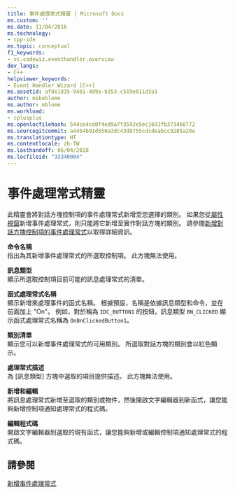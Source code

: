 ```yaml
---
title: 事件處理常式精靈 | Microsoft Docs
ms.custom: ''
ms.date: 11/04/2016
ms.technology:
- cpp-ide
ms.topic: conceptual
f1_keywords:
- vc.codewiz.eventhandler.overview
dev_langs:
- C++
helpviewer_keywords:
- Event Handler Wizard [C++]
ms.assetid: af8e1835-94b1-4d9a-b353-c519e011d3a1
author: mikeblome
ms.author: mblome
ms.workload:
- cplusplus
ms.openlocfilehash: 544ce4cd0f4ed9a7f3592e5ec1691fb3734b8772
ms.sourcegitcommit: a4454b91d556a3dc43d8755cdcdeabcc9285a20e
ms.translationtype: HT
ms.contentlocale: zh-TW
ms.lasthandoff: 06/04/2018
ms.locfileid: "33340004"
---
```

# <a name="event-handler-wizard"></a>事件處理常式精靈
此精靈會將對話方塊控制項的事件處理常式新增至您選擇的類別。 如果您從[屬性視窗](/visualstudio/ide/reference/properties-window)新增事件處理常式，則只能將它新增至實作對話方塊的類別。 請參閱[新增對話方塊控制項的事件處理常式](../windows/adding-event-handlers-for-dialog-box-controls.md)以取得詳細資訊。  
  
 **命令名稱**  
 指出為其新增事件處理常式的所選取控制項。 此方塊無法使用。  
  
 **訊息類型**  
 顯示所選取控制項目前可能的訊息處理常式的清單。  
  
 **函式處理常式名稱**  
 顯示新增來處理事件的函式名稱。 根據預設，名稱是依據訊息類型和命令，並在前面加上 "On"。 例如，對於稱為 `IDC_BUTTON1` 的按鈕，訊息類型 `BN_CLICKED` 顯示函式處理常式名稱為 `OnBnClickedButton1`。  
  
 **類別清單**  
 顯示您可以新增事件處理常式的可用類別。 所選取對話方塊的類別會以紅色顯示。  
  
 **處理常式描述**  
 為 [訊息類型] 方塊中選取的項目提供描述。 此方塊無法使用。  
  
 **新增和編輯**  
 將訊息處理常式新增至選取的類別或物件，然後開啟文字編輯器到新函式，讓您能夠新增控制項通知處理常式的程式碼。  
  
 **編輯程式碼**  
 開啟文字編輯器到選取的現有函式，讓您能夠新增或編輯控制項通知處理常式的程式碼。  
  
## <a name="see-also"></a>請參閱  
 [新增事件處理常式](../ide/adding-an-event-handler-visual-cpp.md)